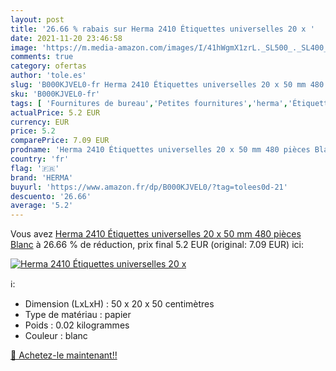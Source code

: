 ```yaml
---
layout: post
title: '26.66 % rabais sur Herma 2410 Étiquettes universelles 20 x '
date: 2021-11-20 23:46:58
image: 'https://m.media-amazon.com/images/I/41hWgmX1zrL._SL500_._SL400_.jpg'
comments: true
category: ofertas
author: 'tole.es'
slug: 'B000KJVEL0-fr Herma 2410 Étiquettes universelles 20 x 50 mm 480 pièces...'
sku: 'B000KJVEL0-fr'
tags: [ 'Fournitures de bureau','Petites fournitures','herma','Étiquettes  générales','Étiquettes et autocollants','Étiquettes, onglets séparateurs et tampons', ]
actualPrice: 5.2 EUR
currency: EUR
price: 5.2
comparePrice: 7.09 EUR
prodname: 'Herma 2410 Étiquettes universelles 20 x 50 mm 480 pièces Blanc'
country: 'fr'
flag: '🇫🇷'
brand: 'HERMA'
buyurl: 'https://www.amazon.fr/dp/B000KJVEL0/?tag=tolees0d-21'
descuento: '26.66'
average: '5.2'
---
```


Vous avez [Herma 2410 Étiquettes universelles 20 x 50 mm 480 pièces Blanc](https://www.amazon.fr/dp/B000KJVEL0/?tag=tolees0d-21)  à  26.66 % de réduction, prix final  5.2 EUR (original: 7.09 EUR) ici:

[![Herma 2410 Étiquettes universelles 20 x ](https://m.media-amazon.com/images/I/41hWgmX1zrL._SL500_._SL400_.jpg)](https://www.amazon.fr/dp/B000KJVEL0/?tag=tolees0d-21)

ℹ️:

- Dimension (LxLxH) : 50 x 20 x 50 centimètres
- Type de matériau : papier
- Poids : 0.02 kilogrammes
- Couleur : blanc

[🛒 Achetez-le maintenant!!](https://www.amazon.fr/dp/B000KJVEL0/?tag=tolees0d-21)
